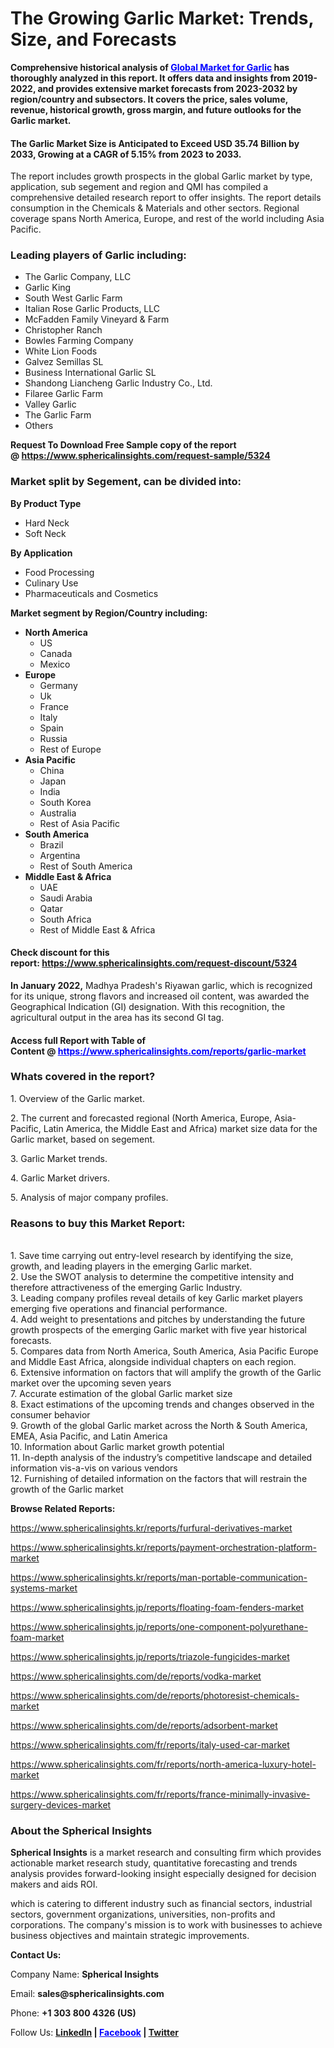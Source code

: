 <h1>The Growing Garlic Market: Trends, Size, and Forecasts</h1>
<p><strong>Comprehensive historical analysis of&nbsp;<span style="color: #0000ff;"><a style="color: #0000ff;" href="https://www.sphericalinsights.com/reports/garlic-market" target="_blank" rel="noopener">Global Market for Garlic</a></span>&nbsp;has thoroughly analyzed in this report. It offers data and insights from 2019-2022, and provides extensive market forecasts from 2023-2032 by region/country and subsectors. It covers the price, sales volume, revenue, historical growth, gross margin, and future outlooks for the Garlic market.</strong></p>
<h4><strong>The Garlic Market Size is Anticipated to Exceed USD 35.74 Billion by 2033, Growing at a CAGR of 5.15% from 2023 to 2033.</strong></h4>
<p>The report includes growth prospects in the global Garlic market by type, application, sub segement and region and QMI has compiled a comprehensive detailed research report to offer insights. The report details consumption in the Chemicals &amp; Materials and other sectors. Regional coverage spans North America, Europe, and rest of the world including Asia Pacific.</p>
<h3><strong>Leading players of Garlic including:</strong></h3>
<ul>
<li>The Garlic Company, LLC</li>
<li>Garlic King</li>
<li>South West Garlic Farm</li>
<li>Italian Rose Garlic Products, LLC</li>
<li>McFadden Family Vineyard &amp; Farm</li>
<li>Christopher Ranch</li>
<li>Bowles Farming Company</li>
<li>White Lion Foods</li>
<li>Galvez Semillas SL</li>
<li>Business International Garlic SL</li>
<li>Shandong Liancheng Garlic Industry Co., Ltd.</li>
<li>Filaree Garlic Farm</li>
<li>Valley Garlic</li>
<li>The Garlic Farm</li>
<li>Others</li>
</ul>
<p><strong>Request To Download Free Sample copy of the report @&nbsp;<a href="https://www.sphericalinsights.com/request-sample/5324" target="_blank" rel="noopener">https://www.sphericalinsights.com/request-sample/5324</a></strong></p>
<h3><strong>Market split by Segement, can be divided into:</strong></h3>
<p><strong>By Product Type</strong></p>
<ul>
<li>Hard Neck</li>
<li>Soft Neck</li>
</ul>
<p><strong>By Application</strong></p>
<ul>
<li>Food Processing</li>
<li>Culinary Use</li>
<li>Pharmaceuticals and Cosmetics</li>
</ul>
<p><strong>Market segment by Region/Country including:</strong></p>
<ul>
<li><strong>North America</strong>
<ul>
<li>US</li>
<li>Canada</li>
<li>Mexico</li>
</ul>
</li>
<li><strong>Europe</strong>
<ul>
<li>Germany</li>
<li>Uk</li>
<li>France</li>
<li>Italy</li>
<li>Spain</li>
<li>Russia</li>
<li>Rest of Europe</li>
</ul>
</li>
<li><strong>Asia Pacific</strong>
<ul>
<li>China</li>
<li>Japan</li>
<li>India</li>
<li>South Korea</li>
<li>Australia</li>
<li>Rest of Asia Pacific</li>
</ul>
</li>
<li><strong>South America</strong>
<ul>
<li>Brazil</li>
<li>Argentina</li>
<li>Rest of South America</li>
</ul>
</li>
<li><strong>Middle East &amp; Africa</strong>
<ul>
<li>UAE</li>
<li>Saudi Arabia</li>
<li>Qatar</li>
<li>South Africa</li>
<li>Rest of Middle East &amp; Africa</li>
</ul>
</li>
</ul>
<h4>Check discount for this report:&nbsp;<a href="https://www.sphericalinsights.com/request-discount/5324" target="_blank" rel="noopener">https://www.sphericalinsights.com/request-discount/5324</a></h4>
<p><strong>In January 2022,</strong>&nbsp;Madhya Pradesh's Riyawan garlic, which is recognized for its unique, strong flavors and increased oil content, was awarded the Geographical Indication (GI) designation. With this recognition, the agricultural output in the area has its second GI tag.</p>
<h4>Access full Report with Table of Content&nbsp;@&nbsp;<span style="color: #0000ff;"><a style="color: #0000ff;" href="https://www.sphericalinsights.com/reports/garlic-market" target="_blank" rel="noopener">https://www.sphericalinsights.com/reports/garlic-market</a></span></h4>
<h3><strong>Whats covered in the report?</strong></h3>
<p>1. Overview of the Garlic market.</p>
<p>2. The current and forecasted regional (North America, Europe, Asia-Pacific, Latin America, the Middle East and Africa) market size data for the Garlic market, based on segement.</p>
<p>3. Garlic Market trends.</p>
<p>4. Garlic Market drivers.</p>
<p>5. Analysis of major company profiles.</p>
<h3><strong>Reasons to buy this Market Report:</strong></h3>
<p><br />1. Save time carrying out entry-level research by identifying the size, growth, and leading players in the emerging Garlic market.<br />2. Use the SWOT analysis to determine the competitive intensity and therefore attractiveness of the emerging Garlic Industry.<br />3. Leading company profiles reveal details of key Garlic market players emerging five operations and financial performance.<br />4. Add weight to presentations and pitches by understanding the future growth prospects of the emerging Garlic market with five year historical forecasts.<br />5. Compares data from North America, South America, Asia Pacific Europe and Middle East Africa, alongside individual chapters on each region.<br />6. Extensive information on factors that will amplify the growth of the Garlic market over the upcoming seven years<br />7. Accurate estimation of the global Garlic market size<br />8. Exact estimations of the upcoming trends and changes observed in the consumer behavior<br />9. Growth of the global Garlic market across the North &amp; South America, EMEA, Asia Pacific, and Latin America<br />10. Information about Garlic market growth potential<br />11. In-depth analysis of the industry&rsquo;s competitive landscape and detailed information vis-a-vis on various vendors<br />12. Furnishing of detailed information on the factors that will restrain the growth of the Garlic market</p>
<p><strong>Browse Related Reports:</strong></p>
<p><a href="https://www.sphericalinsights.kr/reports/furfural-derivatives-market">https://www.sphericalinsights.kr/reports/furfural-derivatives-market</a></p>
<p><a href="https://www.sphericalinsights.kr/reports/payment-orchestration-platform-market">https://www.sphericalinsights.kr/reports/payment-orchestration-platform-market</a></p>
<p><a href="https://www.sphericalinsights.kr/reports/man-portable-communication-systems-market">https://www.sphericalinsights.kr/reports/man-portable-communication-systems-market</a>&nbsp;</p>
<p><a href="https://www.sphericalinsights.jp/reports/floating-foam-fenders-market">https://www.sphericalinsights.jp/reports/floating-foam-fenders-market</a></p>
<p><a href="https://www.sphericalinsights.jp/reports/one-component-polyurethane-foam-market">https://www.sphericalinsights.jp/reports/one-component-polyurethane-foam-market</a>&nbsp;</p>
<p><a href="https://www.sphericalinsights.jp/reports/triazole-fungicides-market">https://www.sphericalinsights.jp/reports/triazole-fungicides-market</a></p>
<p><a href="https://www.sphericalinsights.com/de/reports/vodka-market">https://www.sphericalinsights.com/de/reports/vodka-market</a></p>
<p><a href="https://www.sphericalinsights.com/de/reports/photoresist-chemicals-market">https://www.sphericalinsights.com/de/reports/photoresist-chemicals-market</a></p>
<p><a href="https://www.sphericalinsights.com/de/reports/adsorbent-market">https://www.sphericalinsights.com/de/reports/adsorbent-market</a></p>
<p><a href="https://www.sphericalinsights.com/fr/reports/italy-used-car-market">https://www.sphericalinsights.com/fr/reports/italy-used-car-market</a></p>
<p><a href="https://www.sphericalinsights.com/fr/reports/north-america-luxury-hotel-market">https://www.sphericalinsights.com/fr/reports/north-america-luxury-hotel-market</a>&nbsp;</p>
<p><a href="https://www.sphericalinsights.com/fr/reports/france-minimally-invasive-surgery-devices-market">https://www.sphericalinsights.com/fr/reports/france-minimally-invasive-surgery-devices-market</a></p>
<h3><strong>About the Spherical Insights</strong></h3>
<p><strong>Spherical Insights</strong>&nbsp;is a market research and consulting firm which provides actionable market research study, quantitative forecasting and trends analysis provides forward-looking insight especially designed for decision makers and aids ROI.</p>
<p>which is catering to different industry such as financial sectors, industrial sectors, government organizations, universities, non-profits and corporations. The company's mission is to work with businesses to achieve business objectives and maintain strategic improvements.</p>
<p><strong>Contact Us:</strong></p>
<p>Company Name:&nbsp;<strong>Spherical Insights</strong></p>
<p>Email:&nbsp;<strong>sales@sphericalinsights.com</strong></p>
<p>Phone:&nbsp;<strong>+1 303 800 4326 (US)</strong></p>
<p>Follow Us:&nbsp;<strong><a href="https://www.linkedin.com/company/spherical-insight/"><u>LinkedIn</u></a>&nbsp;|&nbsp;<span style="color: #0000ff;"><a style="color: #0000ff;" href="https://www.facebook.com/sphericalinsights22"><u>Facebook</u></a>&nbsp;</span>|&nbsp;<a href="https://twitter.com/SInsights_US"><u>Twitter</u></a></strong></p>
